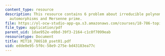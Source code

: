 ```yaml
---
content_type: resource
description: This resource contains 6 problem about irreducible polynomials of degree,
  automorphisms and Mersenne prime.
file: https://ol-ocw-studio-app-qa.s3.amazonaws.com/courses/18-786-topics-in-algebraic-number-theory-spring-2010/edde0e955f0c58e9275ebd43183ea77c_MIT18_786S10_pset01.pdf
file_type: application/pdf
parent_uid: 1dae952e-e0bd-39f3-2164-c1c0f7099eab
resourcetype: Document
title: MIT18_786S10_pset01.pdf
uid: edde0e95-5f0c-58e9-275e-bd43183ea77c
---
```

